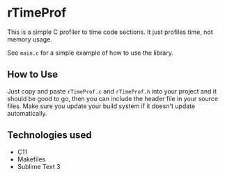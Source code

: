 # rTimeProf

This is a simple C profiler to time code sections. It just profiles time, not memory usage.

See <code>main.c</code> for a simple example of how to use the library.

## How to Use

Just copy and paste <code>rTimeProf.c</code> and <code>rTimeProf.h</code> into your project and it should be good to go, then you can include the header file in your source files. Make sure you update your build system if it doesn't update automatically.

## Technologies used

- C11
- Makefiles
- Sublime Text 3

